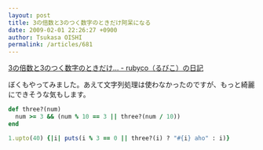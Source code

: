 ```yaml
---
layout: post
title: 3の倍数と3のつく数字のときだけ阿呆になる
date: 2009-02-01 22:26:27 +0900
author: Tsukasa OISHI
permalink: /articles/681
---
```


[3の倍数と3のつく数字のときだけ… - rubyco（るびこ）の日記](http://d.hatena.ne.jp/rubyco/20090129/aho)

ぼくもやってみました。あえて文字列処理は使わなかったのですが、もっと綺麗にできそうな気もします。

```ruby
def three?(num)
  num >= 3 && (num % 10 == 3 || three?(num / 10))
end

1.upto(40) {|i| puts(i % 3 == 0 || three?(i) ? "#{i} aho" : i)}
```
